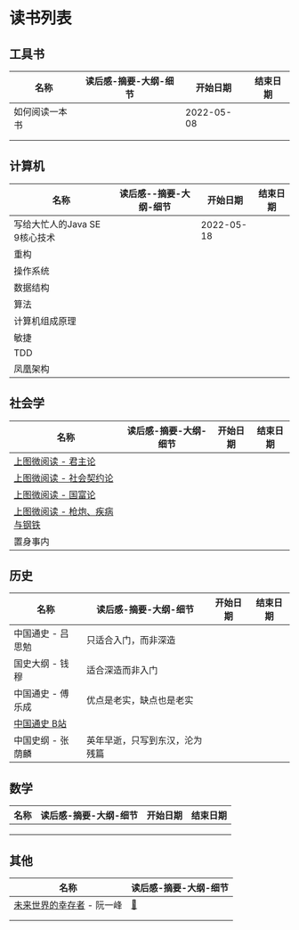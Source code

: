 # 读书列表

## 工具书

| 名称           | 读后感-摘要-大纲-细节 | 开始日期   | 结束日期 |
| -------------- | --------------------- | ---------- | -------- |
| 如何阅读一本书 |                       | 2022-05-08 |          |
|                |                       |            |          |
|                |                       |            |          |



## 计算机

| 名称                          | 读后感--摘要-大纲-细节 | 开始日期   | 结束日期 |
| ----------------------------- | ---------------------- | ---------- | -------- |
| 写给大忙人的Java SE 9核心技术 |                        | 2022-05-18 |          |
| 重构                          |                        |            |          |
| 操作系统                      |                        |            |          |
| 数据结构                      |                        |            |          |
| 算法                          |                        |            |          |
| 计算机组成原理                |                        |            |          |
| 敏捷                          |                        |            |          |
| TDD                           |                        |            |          |
| 凤凰架构                      |                        |            |          |



## 社会学

| 名称                                                         | 读后感-摘要-大纲-细节 | 开始日期 | 结束日期 |
| ------------------------------------------------------------ | --------------------- | -------- | -------- |
| [上图微阅读 - 君主论](https://e.library.sh.cn/epubReader2017/reader.htm?bookid=ShlibEpub_1532944779) |                       |          |          |
| [上图微阅读 - 社会契约论](https://e.library.sh.cn/epubReader2017/reader.htm?ref=newlib&bookid=ShlibEpub_1591758502) |                       |          |          |
| [上图微阅读 - 国富论](https://e.library.sh.cn/epubReader2017/reader.htm?ref=newlib&bookid=ShlibEpub_1591764819) |                       |          |          |
| [上图微阅读 - 枪炮、疾病与钢铁](https://e.library.sh.cn/epubReader2017/reader.htm?ref=newlib&bookid=ShlibEpub_1512706934) |                       |          |          |
| 置身事内                                                     |                       |          |          |

## 历史

| 名称                                                         | 读后感-摘要-大纲-细节          | 开始日期 | 结束日期 |
| ------------------------------------------------------------ | ------------------------------ | -------- | -------- |
| 中国通史 - 吕思勉                                            | 只适合入门，而非深造           |          |          |
| 国史大纲 - 钱穆                                              | 适合深造而非入门               |          |          |
| 中国通史 - 傅乐成                                            | 优点是老实，缺点也是老实       |          |          |
| [中国通史 B站](https://www.bilibili.com/bangumi/play/ep326270?from_spmid=666.25.episode.0) |                                |          |          |
| 中国史纲 - 张荫麟                                            | 英年早逝，只写到东汉，沦为残篇 |          |          |



## 数学

| 名称 | 读后感-摘要-大纲-细节 | 开始日期 | 结束日期 |
| ---- | --------------------- | -------- | -------- |
|      |                       |          |          |
|      |                       |          |          |
|      |                       |          |          |



## 其他

| 名称                                                         | 读后感-摘要-大纲-细节 |
| ------------------------------------------------------------ | --------------------- |
| [未来世界的幸存者](http://www.ruanyifeng.com/survivor/index.html) - 阮一峰 | [:scroll:](./202201)  |
|                                                              |                       |
|                                                              |                       |



